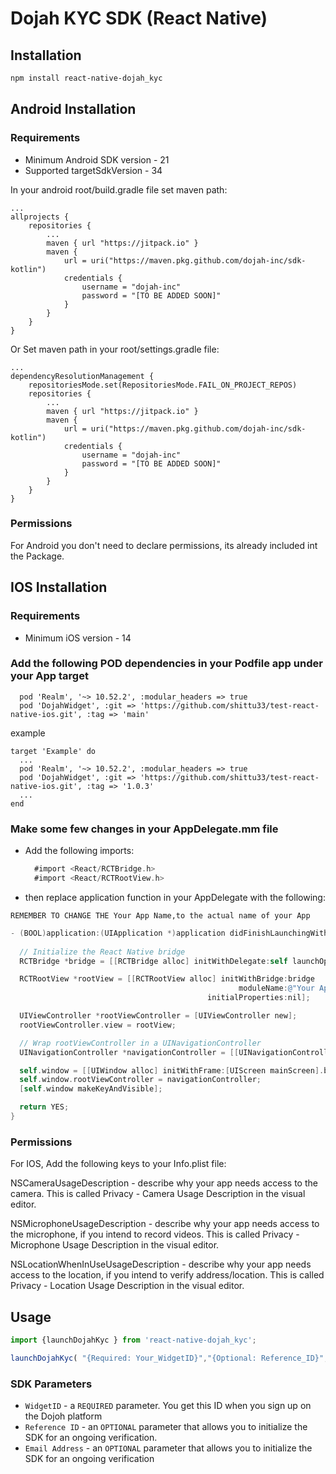 # Dojah KYC SDK (React Native)


## Installation

```sh
npm install react-native-dojah_kyc
```

## Android Installation

### Requirements
* Minimum Android SDK version - 21
* Supported targetSdkVersion - 34

In your android root/build.gradle file set maven path:
```
...
allprojects {
    repositories {
        ...
        maven { url "https://jitpack.io" }
        maven {
            url = uri("https://maven.pkg.github.com/dojah-inc/sdk-kotlin")
            credentials {
                username = "dojah-inc"
                password = "[TO BE ADDED SOON]"
            }
        }
    }
}
```
Or Set maven path in your root/settings.gradle file:
```
...
dependencyResolutionManagement {
    repositoriesMode.set(RepositoriesMode.FAIL_ON_PROJECT_REPOS)
    repositories {
        ...
        maven { url "https://jitpack.io" }
        maven {
            url = uri("https://maven.pkg.github.com/dojah-inc/sdk-kotlin")
            credentials {
                username = "dojah-inc"
                password = "[TO BE ADDED SOON]"
            }
        }
    }
}
```

### Permissions
For Android you don't need to declare permissions, its already included int the Package.

## IOS Installation

### Requirements
* Minimum iOS version - 14

### Add the following POD dependencies in your Podfile app under your App target

```
  pod 'Realm', '~> 10.52.2', :modular_headers => true
  pod 'DojahWidget', :git => 'https://github.com/shittu33/test-react-native-ios.git', :tag => 'main'
```

example
```
target 'Example' do
  ...
  pod 'Realm', '~> 10.52.2', :modular_headers => true
  pod 'DojahWidget', :git => 'https://github.com/shittu33/test-react-native-ios.git', :tag => '1.0.3'
  ...
end
```

### Make some few changes in your AppDelegate.mm file 

- Add the following imports:

  ```objective-c
    #import <React/RCTBridge.h>
    #import <React/RCTRootView.h>
  ```

- then replace application function in your AppDelegate with the following:

`REMEMBER TO CHANGE THE Your App Name,to the actual name of your App`

```objective-c
- (BOOL)application:(UIApplication *)application didFinishLaunchingWithOptions:(NSDictionary *)launchOptions {
  
  // Initialize the React Native bridge
  RCTBridge *bridge = [[RCTBridge alloc] initWithDelegate:self launchOptions:launchOptions];

  RCTRootView *rootView = [[RCTRootView alloc] initWithBridge:bridge
                                                   moduleName:@"Your App Name"
                                            initialProperties:nil];

  UIViewController *rootViewController = [UIViewController new];
  rootViewController.view = rootView;

  // Wrap rootViewController in a UINavigationController
  UINavigationController *navigationController = [[UINavigationController alloc] initWithRootViewController:rootViewController];

  self.window = [[UIWindow alloc] initWithFrame:[UIScreen mainScreen].bounds];
  self.window.rootViewController = navigationController;
  [self.window makeKeyAndVisible];

  return YES;
}

```



### Permissions
For IOS, Add the following keys to your Info.plist file:

NSCameraUsageDescription - describe why your app needs access to the camera. This is called Privacy - Camera Usage Description in the visual editor.

NSMicrophoneUsageDescription - describe why your app needs access to the microphone, if you intend to record videos. This is called Privacy - Microphone Usage Description in the visual editor.

NSLocationWhenInUseUsageDescription - describe why your app needs access to the location, if you intend to verify address/location. This is called Privacy - Location Usage Description in the visual editor.



## Usage

```js
import {launchDojahKyc } from 'react-native-dojah_kyc';

launchDojahKyc( "{Required: Your_WidgetID}","{Optional: Reference_ID}",“{Optional: Email_Address}”)

```

### SDK Parameters
- `WidgetID` - a `REQUIRED` parameter. You get this ID when you sign up on the Dojoh platform
- `Reference ID` - an `OPTIONAL` parameter that allows you to initialize the SDK for an ongoing verification.
- `Email Address` - an `OPTIONAL` parameter that allows you to initialize the SDK for an ongoing verification


